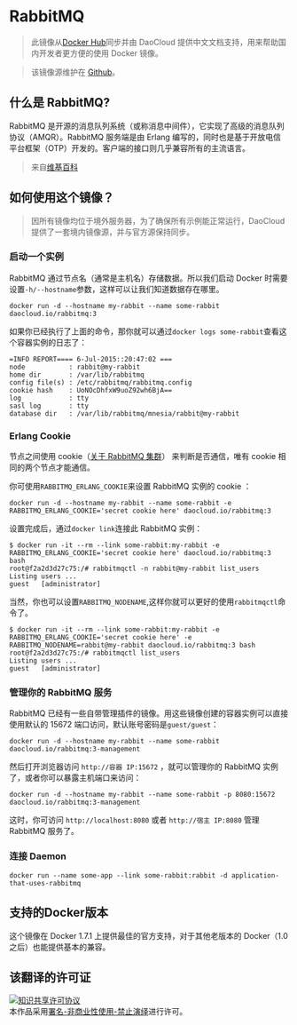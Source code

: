 # RabbitMQ
> 此镜像从[Docker Hub](https://registry.hub.docker.com/_/rabbitmq/)同步并由 DaoCloud 提供中文文档支持，用来帮助国内开发者更方便的使用 Docker 镜像。

> 该镜像源维护在 [Github](https://github.com/docker-library/official-images/blob/master/library/rabbitmq)。

## 什么是 RabbitMQ?

RabbitMQ 是开源的消息队列系统（或称消息中间件），它实现了高级的消息队列协议（AMQR）。RabbitMQ 服务端是由 Erlang 编写的，同时也是基于开放电信平台框架（OTP）开发的。客户端的接口则几乎兼容所有的主流语言。

> 来自[维基百科](https://en.wikipedia.org/wiki/RabbitMQ)

## 如何使用这个镜像？

> 因所有镜像均位于境外服务器，为了确保所有示例能正常运行，DaoCloud 提供了一套境内镜像源，并与官方源保持同步。

### 启动一个实例

RabbitMQ 通过节点名（通常是主机名）存储数据。所以我们启动 Docker 时需要设置`-h/--hostname`参数，这样可以让我们知道数据存在哪里。

```
docker run -d --hostname my-rabbit --name some-rabbit daocloud.io/rabbitmq:3
```

如果你已经执行了上面的命令，那你就可以通过`docker logs some-rabbit`查看这个容器实例的日志了：

```
=INFO REPORT==== 6-Jul-2015::20:47:02 ===
node           : rabbit@my-rabbit
home dir       : /var/lib/rabbitmq
config file(s) : /etc/rabbitmq/rabbitmq.config
cookie hash    : UoNOcDhfxW9uoZ92wh6BjA==
log            : tty
sasl log       : tty
database dir   : /var/lib/rabbitmq/mnesia/rabbit@my-rabbit
```

### Erlang Cookie

节点之间使用 cookie（[关于 RabbitMQ 集群](https://www.rabbitmq.com/clustering.html#erlang-cookie)） 来判断是否通信，唯有 cookie 相同的两个节点才能通信。

你可使用`RABBITMQ_ERLANG_COOKIE`来设置 RabbitMQ 实例的 cookie ：

```
docker run -d --hostname my-rabbit --name some-rabbit -e RABBITMQ_ERLANG_COOKIE='secret cookie here' daocloud.io/rabbitmq:3
```

设置完成后，通过`docker link`连接此 RabbitMQ 实例：


```
$ docker run -it --rm --link some-rabbit:my-rabbit -e RABBITMQ_ERLANG_COOKIE='secret cookie here' daocloud.io/rabbitmq:3 bash
root@f2a2d3d27c75:/# rabbitmqctl -n rabbit@my-rabbit list_users
Listing users ...
guest   [administrator]
```

当然，你也可以设置`RABBITMQ_NODENAME`,这样你就可以更好的使用`rabbitmqctl`命令了。

```
$ docker run -it --rm --link some-rabbit:my-rabbit -e RABBITMQ_ERLANG_COOKIE='secret cookie here' -e RABBITMQ_NODENAME=rabbit@my-rabbit daocloud.io/rabbitmq:3 bash
root@f2a2d3d27c75:/# rabbitmqctl list_users
Listing users ...
guest   [administrator]
```

### 管理你的 RabbitMQ 服务

RabbitMQ 已经有一些自带管理插件的镜像。用这些镜像创建的容器实例可以直接使用默认的 15672 端口访问，默认账号密码是`guest/guest`：

```
docker run -d --hostname my-rabbit --name some-rabbit daocloud.io/rabbitmq:3-management
```

然后打开浏览器访问 `http://容器 IP:15672` ，就可以管理你的 RabbitMQ 实例了，或者你可以暴露主机端口来访问：

```
docker run -d --hostname my-rabbit --name some-rabbit -p 8080:15672 daocloud.io/rabbitmq:3-management
``` 
这时，你可访问 `http://localhost:8080` 或者 `http://宿主 IP:8080` 管理 RabbitMQ 服务了。


### 连接 Daemon

```
docker run --name some-app --link some-rabbit:rabbit -d application-that-uses-rabbitmq
```

## 支持的Docker版本

这个镜像在 Docker 1.7.1 上提供最佳的官方支持，对于其他老版本的 Docker（1.0 之后）也能提供基本的兼容。

## 该翻译的许可证

<a rel="license" href="http://creativecommons.org/licenses/by-nc-nd/4.0/"><img alt="知识共享许可协议" style="border-width:0" src="https://i.creativecommons.org/l/by-nc-nd/4.0/80x15.png" /></a><br />本作品采用<a rel="license" href="http://creativecommons.org/licenses/by-nc-nd/4.0/">署名-非商业性使用-禁止演绎</a>进行许可。
